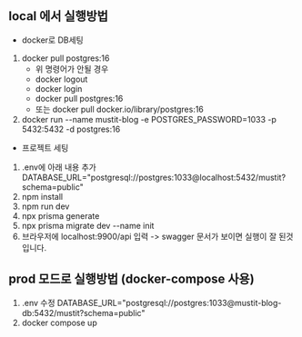 ## local 에서 실행방법

- docker로 DB세팅

1. docker pull postgres:16
   - 위 명령어가 안될 경우
   * docker logout
   * docker login
   * docker pull postgres:16
   * 또는 docker pull docker.io/library/postgres:16
2. docker run --name mustit-blog -e POSTGRES_PASSWORD=1033 -p 5432:5432 -d postgres:16

- 프로젝트 세팅

1. .env에 아래 내용 추가
   DATABASE_URL="postgresql://postgres:1033@localhost:5432/mustit?schema=public"
2. npm install
3. npm run dev
4. npx prisma generate
5. npx prisma migrate dev --name init
6. 브라우저에 localhost:9900/api 입력 -> swagger 문서가 보이면 실행이 잘 된것입니다.

## prod 모드로 실행방법 (docker-compose 사용)

1. .env 수정
   DATABASE_URL="postgresql://postgres:1033@mustit-blog-db:5432/mustit?schema=public"
2. docker compose up
